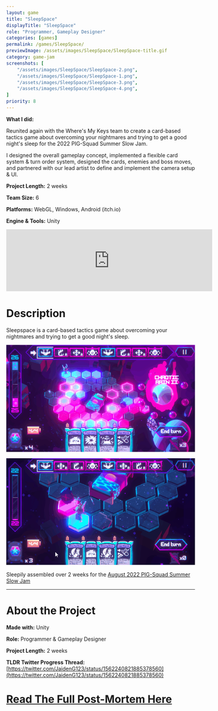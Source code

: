 ```yaml
---
layout: game
title: "SleepSpace"
displayTitle: "SleepSpace"
role: "Programmer, Gameplay Designer"
categories: [games]
permalink: /games/SleepSpace/
previewImage: /assets/images/SleepSpace/SleepSpace-title.gif
category: game-jam
screenshots: [
    "/assets/images/SleepSpace/SleepSpace-2.png",
    "/assets/images/SleepSpace/SleepSpace-1.png",
    "/assets/images/SleepSpace/SleepSpace-3.png",
    "/assets/images/SleepSpace/SleepSpace-4.png",
]
priority: 8 
---
```

**What I did:** 

Reunited again with the Where's My Keys team to create a card-based tactics game about overcoming your nightmares and trying to get a good night's sleep for the 2022 PIG-Squad Summer Slow Jam.

I designed the overall gameplay concept, implemented a flexible card system & turn order system, designed the cards, enemies and boss moves, and partnered with our lead artist to define and implement the camera setup & UI.

**Project Length:** 2 weeks

**Team Size:** 6

**Platforms:** WebGL, Windows, Android (itch.io)

**Engine & Tools:** Unity
<!--more-->


<div class="itch-container">
<iframe src="https://itch.io/embed/1659676?border_width=0&amp;bg_color=910a83&amp;fg_color=fbf2f2&amp;border_color=ab0082" width="550" height="165" frameborder="0"><a href="https://jaideng123.itch.io/sleepspace">Sleepspace by Jaiden Gerig, lzklein, Brandon Garcia, zruby, Brad Mader, bordenary</a></iframe>
</div>

# Description
Sleepspace is a card-based tactics game about overcoming your nightmares and trying to get a good night's sleep.

![Gif of Gameplay](/assets/images/SleepSpace/SleepSpace-action-1.gif)

![Another Gif of Gameplay](/assets/images/SleepSpace/SleepSpace-action-2.gif)

Sleepily assembled over 2 weeks for the [August 2022 PIG-Squad Summer Slow Jam](https://itch.io/jam/ssjbossfight)


---
# About the Project
**Made with:** Unity

**Role:** Programmer & Gameplay Designer

**Project Length:** 2 weeks

**TLDR Twitter Progress Thread:** [https://twitter.com/JaidenG123/status/1562240821885378560](https://twitter.com/JaidenG123/status/1562240821885378560)

# [Read The Full Post-Mortem Here](/blog/2022/11/31/SleepSpaceRetro)